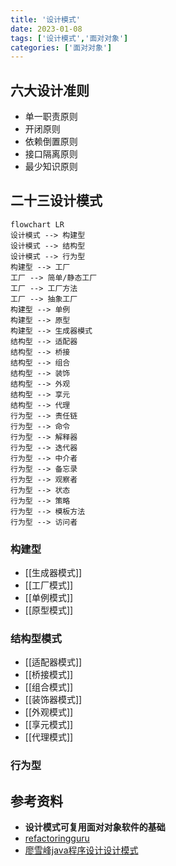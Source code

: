 ```yaml
---
title: '设计模式'
date: 2023-01-08
tags: ['设计模式','面对对象']
categories: ['面对对象']
---
```


## 六大设计准则
- 单一职责原则
- 开闭原则
- 依赖倒置原则
- 接口隔离原则
- 最少知识原则
## 二十三设计模式
```mermaid
flowchart LR
设计模式 --> 构建型
设计模式 --> 结构型
设计模式 --> 行为型
构建型 --> 工厂
工厂 --> 简单/静态工厂
工厂 --> 工厂方法
工厂 --> 抽象工厂
构建型 --> 单例
构建型 --> 原型
构建型 --> 生成器模式
结构型 --> 适配器
结构型 --> 桥接
结构型 --> 组合
结构型 --> 装饰
结构型 --> 外观
结构型 --> 享元
结构型 --> 代理
行为型 --> 责任链
行为型 --> 命令
行为型 --> 解释器
行为型 --> 迭代器
行为型 --> 中介者
行为型 --> 备忘录
行为型 --> 观察者
行为型 --> 状态
行为型 --> 策略
行为型 --> 模板方法
行为型 --> 访问者

```

### 构建型
- [[生成器模式]]
- [[工厂模式]]
- [[单例模式]]
- [[原型模式]]

### 结构型模式
- [[适配器模式]]
- [[桥接模式]]
- [[组合模式]]
- [[装饰器模式]]
- [[外观模式]]
- [[享元模式]]
- [[代理模式]]

### 行为型


## 参考资料
- **设计模式可复用面对对象软件的基础**
- [refactoringguru](https://refactoringguru.cn/)
- [廖雪峰java程序设计设计模式](https://www.liaoxuefeng.com/wiki/1252599548343744/1264742167474528)